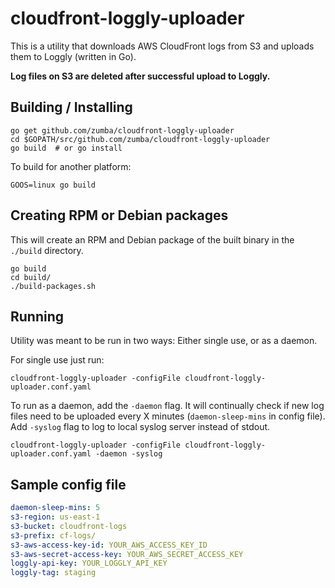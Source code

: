 # cloudfront-loggly-uploader

This is a utility that downloads AWS CloudFront logs from S3 and uploads them to Loggly (written in Go). 

**Log files on S3 are deleted after successful upload to Loggly.**

## Building / Installing

```shell
go get github.com/zumba/cloudfront-loggly-uploader
cd $GOPATH/src/github.com/zumba/cloudfront-loggly-uploader
go build  # or go install
```

To build for another platform:
```shell
GOOS=linux go build
```

## Creating RPM or Debian packages

This will create an RPM and Debian package of the built binary in the `./build` directory.

```shell
go build
cd build/
./build-packages.sh
```

## Running

Utility was meant to be run in two ways: Either single use, or as a daemon.

For single use just run:

```shell
cloudfront-loggly-uploader -configFile cloudfront-loggly-uploader.conf.yaml
```

To run as a daemon, add the `-daemon` flag. It will continually check if new log files need to
be uploaded every X minutes (`daemon-sleep-mins` in config file). Add `-syslog` flag to log to
local syslog server instead of stdout.

```shell
cloudfront-loggly-uploader -configFile cloudfront-loggly-uploader.conf.yaml -daemon -syslog
```

## Sample config file

```yaml
daemon-sleep-mins: 5
s3-region: us-east-1
s3-bucket: cloudfront-logs
s3-prefix: cf-logs/
s3-aws-access-key-id: YOUR_AWS_ACCESS_KEY_ID
s3-aws-secret-access-key: YOUR_AWS_SECRET_ACCESS_KEY
loggly-api-key: YOUR_LOGGLY_API_KEY
loggly-tag: staging
```
